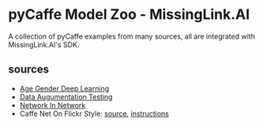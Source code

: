 # pyCaffe Model Zoo - MissingLink.AI
A collection of pyCaffe examples from many sources, all are integrated with MissingLink.AI's SDK.

## sources

* [Age Gender Deep Learning](https://github.com/GilLevi/AgeGenderDeepLearning)
* [Data Augumentation Testing](https://github.com/gombru/dataAugmentationTesting)
* [Network In Network](https://gist.github.com/mavenlin/e56253735ef32c3c296d)
* Caffe Net On Flickr Style: [source](https://github.com/BVLC/caffe/tree/master/models/finetune_flickr_style), [instructions](https://github.com/BVLC/caffe/tree/master/examples/finetune_flickr_style)
